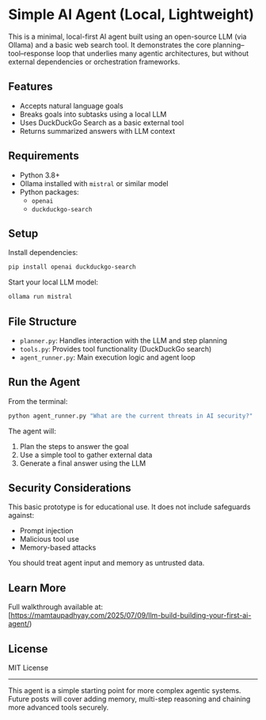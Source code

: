 # Simple AI Agent (Local, Lightweight)

This is a minimal, local-first AI agent built using an open-source LLM (via Ollama) and a basic web search tool. It demonstrates the core planning–tool–response loop that underlies many agentic architectures, but without external dependencies or orchestration frameworks.

## Features

- Accepts natural language goals
- Breaks goals into subtasks using a local LLM
- Uses DuckDuckGo Search as a basic external tool
- Returns summarized answers with LLM context

## Requirements

- Python 3.8+
- Ollama installed with `mistral` or similar model
- Python packages:
  - `openai`
  - `duckduckgo-search`

## Setup

Install dependencies:

```bash
pip install openai duckduckgo-search
```

Start your local LLM model:

```bash
ollama run mistral
```

## File Structure

- `planner.py`: Handles interaction with the LLM and step planning
- `tools.py`: Provides tool functionality (DuckDuckGo search)
- `agent_runner.py`: Main execution logic and agent loop

## Run the Agent

From the terminal:

```bash
python agent_runner.py "What are the current threats in AI security?"
```

The agent will:
1. Plan the steps to answer the goal
2. Use a simple tool to gather external data
3. Generate a final answer using the LLM

## Security Considerations

This basic prototype is for educational use. It does not include safeguards against:

- Prompt injection
- Malicious tool use
- Memory-based attacks

You should treat agent input and memory as untrusted data.

## Learn More

Full walkthrough available at:  
[https://mamtaupadhyay.com/2025/07/09/llm-build-building-your-first-ai-agent/)

## License

MIT License

---

This agent is a simple starting point for more complex agentic systems. Future posts will cover adding memory, multi-step reasoning and chaining more advanced tools securely.
